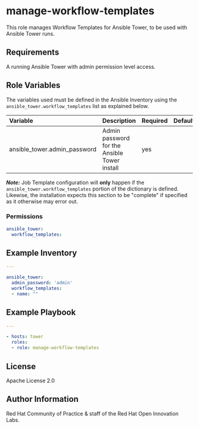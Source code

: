 manage-workflow-templates
====================

This role manages Workflow Templates for Ansible Tower, to be used with Ansible Tower runs.

## Requirements

A running Ansible Tower with admin permission level access.


## Role Variables

The variables used must be defined in the Ansible Inventory using the `ansible_tower.workflow_templates` list as explained below.

| Variable | Description | Required | Defaults |
|:---------|:------------|:---------|:---------|
|ansible_tower.admin_password|Admin password for the Ansible Tower install|yes||


**_Note:_** Job Template configuration will **only** happen if the `ansible_tower.workflow_templates` portion of the dictionary is defined. Likewise, the installation expects this section to be "complete" if specified as it otherwise may error out.

### Permissions


```yaml
ansible_tower:
  workflow_templates:
```

## Example Inventory

```yaml
---

ansible_tower:
  admin_password: 'admin'
  workflow_templates:
  - name: ""

```

## Example Playbook

```yaml
---

- hosts: tower
  roles:
  - role: manage-workflow-templates
```


License
-------

Apache License 2.0


Author Information
------------------

Red Hat Community of Practice & staff of the Red Hat Open Innovation Labs.
